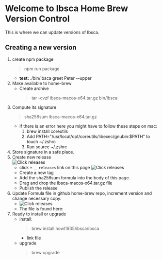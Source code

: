 # Welcome to Ibsca Home Brew Version Control

This is where we can update versions of Ibsca.

## Creating a new version

1.  create npm package
    > npm run package
    - **test:** ./bin/ibsca greet Peter --upper
2.  Make available to home-brew
    - Create archive
      > tar -cvzf ibsca-macos-x64.tar.gz bin/ibsca
3.  Compute its signature
    > sha256sum ibsca-macos-x64.tar.gz
    - If there is an error here you might have to follow these steps on mac:
      1. brew install coreutils
      2. Add PATH="/usr/local/opt/coreutils/libexec/gnubin:$PATH" to touch ~/.zshrc
      3. Run source ~/.zshrc
4.  Store signature in a safe place.
5.  Create new release  
	  ![Click releases](https://i.imgur.com/pBXxevB.png) 
    - click `+ _ releases` link on this page
  ![Click releases](https://i.imgur.com/JYwJlDM.png) 
    - Create a new tag
    - Add the sha256sum formula into the body of this page.
    - Drag and drop the ibsca-macos-x64.tar.gz file
    - Publish the release
6.  Update Formula file in github home-brew repo, increment version and change necessary copy.
    - ![Click releases](https://i.imgur.com/8XYyHPd.png)
    - The file is found here: 
7.  Ready to install or upgrade
    - install:
      > brew install howl1935/ibsca/ibsca
      - link file
    - upgrade
      > brew upgrade
